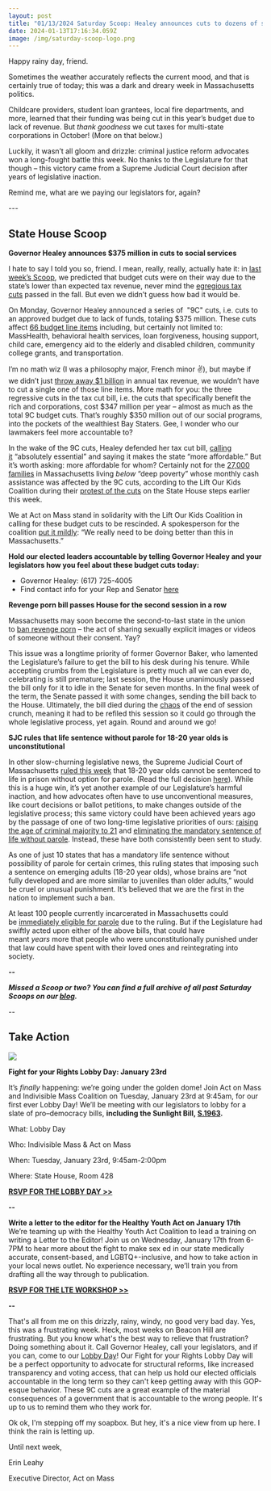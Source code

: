 ```yaml
---
layout: post
title: "01/13/2024 Saturday Scoop: Healey announces cuts to dozens of social programs"
date: 2024-01-13T17:16:34.059Z
image: /img/saturday-scoop-logo.png
---
```

Happy rainy day, friend.

Sometimes the weather accurately reflects the current mood, and that is certainly true of today; this was a dark and dreary week in Massachusetts politics.

Childcare providers, student loan grantees, local fire departments, and more, learned that their funding was being cut in this year’s budget due to lack of revenue. But *thank goodness* we cut taxes for multi-state corporations in October! (More on that below.)

Luckily, it wasn’t all gloom and drizzle: criminal justice reform advocates won a long-fought battle this week. No thanks to the Legislature for that though – this victory came from a Supreme Judicial Court decision after years of legislative inaction. 

Remind me, what are we paying our legislators for, again?

\---

## State House Scoop

**Governor Healey announces $375 million in cuts to social services**

I hate to say I told you so, friend. I mean, really, really, actually hate it: in [last week’s Scoop](https://actonmass.org/post/2024/01/13/01-06-2024-saturday-scoop-mariano-calls-for-fiscal-prudence-after-cutting-taxes-for-rich?utm_medium=&emci=99726205-48b2-ee11-bea1-0022482237da&emdi=ea000000-0000-0000-0000-000000000001&ceid={{ContactsEmailID}}), we predicted that budget cuts were on their way due to the state’s lower than expected tax revenue, never mind the [egregious tax cuts](https://massbudget.org/2023/10/30/who-benefits-new-tax-package/?utm_medium=&emci=99726205-48b2-ee11-bea1-0022482237da&emdi=ea000000-0000-0000-0000-000000000001&ceid={{ContactsEmailID}}) passed in the fall. But even we didn’t guess how bad it would be.  

On Monday, Governor Healey announced a series of  "9C" cuts, i.e. cuts to an approved budget due to lack of funds, totaling $375 million. These cuts affect [66 budget line items](https://twitter.com/JamieEldridgeMA/status/1744476350910546281?utm_medium=&emci=99726205-48b2-ee11-bea1-0022482237da&emdi=ea000000-0000-0000-0000-000000000001&ceid={{ContactsEmailID}}) including, but certainly not limited to: MassHealth, behavioral health services, loan forgiveness, housing support, child care, emergency aid to the elderly and disabled children, community college grants, and transportation. 

I’m no math wiz (I was a philosophy major, French minor ✌️), but maybe if we didn’t just [throw away $1 billion](https://apnews.com/article/massachusetts-tax-relief-package-healey-5714fd180bae6fbea3ef7650e8638c7b?utm_medium=&emci=99726205-48b2-ee11-bea1-0022482237da&emdi=ea000000-0000-0000-0000-000000000001&ceid={{ContactsEmailID}}) in annual tax revenue, we wouldn’t have to cut a single one of those line items. More math for you: the three regressive cuts in the tax cut bill, i.e. the cuts that specifically benefit the rich and corporations, cost $347 million per year – almost as much as the total 9C budget cuts. That’s roughly $350 million out of our social programs, into the pockets of the wealthiest Bay Staters. Gee, I wonder who our lawmakers feel more accountable to? 

In the wake of the 9C cuts, Healey defended her tax cut bill, [calling it](https://www.boston25news.com/news/local/governor-healey-defends-absolutely-essential-tax-cuts/6OS4PBNNHVD5LLC4EP44Z6UTOE/?utm_medium=&emci=99726205-48b2-ee11-bea1-0022482237da&emdi=ea000000-0000-0000-0000-000000000001&ceid={{ContactsEmailID}}#:~:text=Healey%20went%20on%20to%20say,team%20announced%20the%20spending%20cuts.&text=%E2%80%9CThe%20tax%20cuts%20were%20essential,tax%20cuts%2C%E2%80%9D%20she%20said.) “absolutely essential” and saying it makes the state “more affordable.” But it’s worth asking: more affordable for whom? Certainly not for the [27,000 families](https://www.nbcboston.com/news/local/activists-push-back-on-gov-healeys-budget-cuts-to-social-services/3244285/?utm_medium=&emci=99726205-48b2-ee11-bea1-0022482237da&emdi=ea000000-0000-0000-0000-000000000001&ceid={{ContactsEmailID}}) in Massachusetts living *below* “deep poverty” whose monthly cash assistance was affected by the 9C cuts, according to the Lift Our Kids Coalition during their [protest of the cuts](https://www.nbcboston.com/news/local/activists-push-back-on-gov-healeys-budget-cuts-to-social-services/3244285/?utm_medium=&emci=99726205-48b2-ee11-bea1-0022482237da&emdi=ea000000-0000-0000-0000-000000000001&ceid={{ContactsEmailID}}) on the State House steps earlier this week.

We at Act on Mass stand in solidarity with the Lift Our Kids Coalition in calling for these budget cuts to be rescinded. A spokesperson for the coalition [put it mildly](https://www.nbcboston.com/news/local/activists-push-back-on-gov-healeys-budget-cuts-to-social-services/3244285/?utm_medium=&emci=99726205-48b2-ee11-bea1-0022482237da&emdi=ea000000-0000-0000-0000-000000000001&ceid={{ContactsEmailID}}): “We really need to be doing better than this in Massachusetts.” 

**Hold our elected leaders accountable by telling Governor Healey and your legislators how you feel about these budget cuts today:**

* Governor Healey: (617) 725-4005
* Find contact info for your Rep and Senator [here](https://malegislature.gov/Search/FindMyLegislator?utm_medium=&emci=99726205-48b2-ee11-bea1-0022482237da&emdi=ea000000-0000-0000-0000-000000000001&ceid={{ContactsEmailID}})

**Revenge porn bill passes House for the second session in a row**

Massachusetts may soon become the second-to-last state in the union to [ban revenge porn](https://www.bostonherald.com/2024/01/10/massachusetts-house-approves-bill-outlawing-revenge-porn-for-second-session-in-a-row/?utm_medium=&emci=99726205-48b2-ee11-bea1-0022482237da&emdi=ea000000-0000-0000-0000-000000000001&ceid={{ContactsEmailID}}) – the act of sharing sexually explicit images or videos of someone without their consent. Yay? 

This issue was a longtime priority of former Governor Baker, who lamented the Legislature’s failure to get the bill to his desk during his tenure. While accepting crumbs from the Legislature is pretty much all we can ever do, celebrating is still premature; last session, the House unanimously passed the bill only for it to idle in the Senate for seven months. In the final week of the term, the Senate passed it with some changes, sending the bill back to the House. Ultimately, the bill died during the [chaos](https://www.bostonglobe.com/2022/08/08/metro/infighting-obfuscation-delay-chaotic-end-massachusetts-legislative-session/?utm_medium=&emci=99726205-48b2-ee11-bea1-0022482237da&emdi=ea000000-0000-0000-0000-000000000001&ceid={{ContactsEmailID}}) of the end of session crunch, meaning it had to be refiled this session so it could go through the whole legislative process, yet again. Round and around we go! 

**SJC rules that life sentence without parole for 18-20 year olds is unconstitutional**

In other slow-churning legislative news, the Supreme Judicial Court of Massachusetts [ruled this week](https://www.wcvb.com/article/massachusetts-sjc-life-without-parole-unconstitutional-under-age-21/46351900?utm_medium=&emci=99726205-48b2-ee11-bea1-0022482237da&emdi=ea000000-0000-0000-0000-000000000001&ceid={{ContactsEmailID}}#) that 18-20 year olds cannot be sentenced to life in prison without option for parole. (Read the full decision [here](https://bloximages.chicago2.vip.townnews.com/statehousenews.com/content/tncms/assets/v3/editorial/d/b4/db4ced66-b09c-11ee-98dd-b781a277e3f0/65a0147f8b4dd.pdf.pdf?utm_medium=&emci=99726205-48b2-ee11-bea1-0022482237da&emdi=ea000000-0000-0000-0000-000000000001&ceid={{ContactsEmailID}})). While this is a huge win, it’s yet another example of our Legislature’s harmful inaction, and how advocates often have to use unconventional measures, like court decisions or ballot petitions, to make changes outside of the legislative process; this same victory could have been achieved years ago by the passage of one of two long-time legislative priorities of ours: [raising the age of criminal majority to 21](https://actonmass.org/bills/age-of-criminal-majority-to-21/?utm_medium=&emci=99726205-48b2-ee11-bea1-0022482237da&emdi=ea000000-0000-0000-0000-000000000001&ceid={{ContactsEmailID}}) and [eliminating the mandatory sentence of life without parole](https://actonmass.org/bills/life-without-parole/?utm_medium=&emci=99726205-48b2-ee11-bea1-0022482237da&emdi=ea000000-0000-0000-0000-000000000001&ceid={{ContactsEmailID}}). Instead, these have both consistently been sent to study.

As one of just 10 states that has a mandatory life sentence without possibility of parole for certain crimes, this ruling states that imposing such a sentence on emerging adults (18-20 year olds), whose brains are “not fully developed and are more similar to juveniles than older adults,” would be cruel or unusual punishment. It’s believed that we are the first in the nation to implement such a ban. 

At least 100 people currently incarcerated in Massachusetts could be [immediately eligible for parole](https://www.wbur.org/news/2024/01/11/life-without-parole-sentencing-young-adults-massachusetts-sjc-landmark-ruling?utm_medium=&emci=99726205-48b2-ee11-bea1-0022482237da&emdi=ea000000-0000-0000-0000-000000000001&ceid={{ContactsEmailID}}) due to the ruling. But if the Legislature had swiftly acted upon either of the above bills, that could have meant *years* more that people who were unconstitutionally punished under that law could have spent with their loved ones and reintegrating into society.

***\--***

***Missed a Scoop or two? You can find a full archive of all past Saturday Scoops on our [blog](https://actonmass.org/blog?utm_medium=&{{{EngagementData}}}&emci=25102f50-235a-ee11-9937-00224832eb73&emdi=ea000000-0000-0000-0000-000000000001&ceid={{ContactsEmailID}}).***

*\--*

## Take Action

![](/img/final_w-time-change_v1.png)

**Fight for your Rights Lobby Day: January 23rd**

It’s *finally* happening: we’re going under the golden dome! Join Act on Mass and Indivisible Mass Coalition on Tuesday, January 23rd at 9:45am, for our first ever Lobby Day! We’ll be meeting with our legislators to lobby for a slate of pro–democracy bills, **including the Sunlight Bill, [S.1963](https://malegislature.gov/Bills/193/S1963/?utm_medium=&emci=78eab5a9-2591-ee11-8925-002248223f36&emdi=ea000000-0000-0000-0000-000000000001&ceid=%7B%7BContactsEmailID%7D%7D&&{{{EngagementData}}}).**

What: Lobby Day

Who: Indivisible Mass & Act on Mass

When: Tuesday, January 23rd, 9:45am-2:00pm

Where: State House, Room 428

**[RSVP FOR THE LOBBY DAY >>](http://bit.ly/jan-23-lobby?utm_medium=&emci=e80bf49d-ff95-ee11-8925-002248223f36&emdi=ea000000-0000-0000-0000-000000000001&ceid={{ContactsEmailID}})**

**\--**

**Write a letter to the editor for the Healthy Youth Act on January 17th**\
We’re teaming up with the Healthy Youth Act Coalition to lead a training on writing a Letter to the Editor! Join us on Wednesday, January 17th from 6-7PM to hear more about the fight to make sex ed in our state medically accurate, consent-based, and LGBTQ+-inclusive, and how to take action in your local news outlet. No experience necessary, we’ll train you from drafting all the way through to publication. 

**[RSVP FOR THE LTE WORKSHOP >>](https://www.weareplannedparenthoodaction.org/a/2024-hya-lte-workshop?utm_medium=&emci=723060f3-1bac-ee11-bea1-0022482237da&emdi=ea000000-0000-0000-0000-000000000001&ceid={{ContactsEmailID}})**

**\--**

That's all from me on this drizzly, rainy, windy, no good very bad day. Yes, this was a frustrating week. Heck, most weeks on Beacon Hill are frustrating. But you know what's the best way to relieve that frustration? Doing something about it. Call Governor Healey, call your legislators, and if you can, come to our [Lobby Day](https://secure.everyaction.com/LAlbVydvgUCd4IOOhHwYRw2?utm_medium=&emci=99726205-48b2-ee11-bea1-0022482237da&emdi=ea000000-0000-0000-0000-000000000001&ceid={{ContactsEmailID}})! Our Fight for your Rights Lobby Day will be a perfect opportunity to advocate for structural reforms, like increased transparency and voting access, that can help us hold our elected officials accountable in the long term so they can't keep getting away with this GOP-esque behavior. These 9C cuts are a great example of the material consequences of a government that is accountable to the wrong people. It's up to us to remind them who they work for.

Ok ok, I'm stepping off my soapbox. But hey, it's a nice view from up here. I think the rain is letting up.

Until next week,

Erin Leahy

Executive Director, Act on Mass